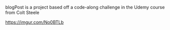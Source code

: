 blogPost is a project based off a code-along challenge in the Udemy course from Colt Steele


https://imgur.com/No0BTLb
